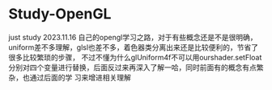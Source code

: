 # Study-OpenGL
just study
2023.11.16
自己的opengl学习之路，对于有些概念还是不是很明确，uniform差不多理解，glsl也差不多，着色器类分离出来还是比较便利的，节省了很多比较繁琐的步骤，
不过不懂为什么glUniform4f不可以用ourshader.setFloat分别对四个变量进行替换，后面反过来再深入了解一哈，同时前面有的概念有点繁杂，也通过后面的学
习来增进相关理解
